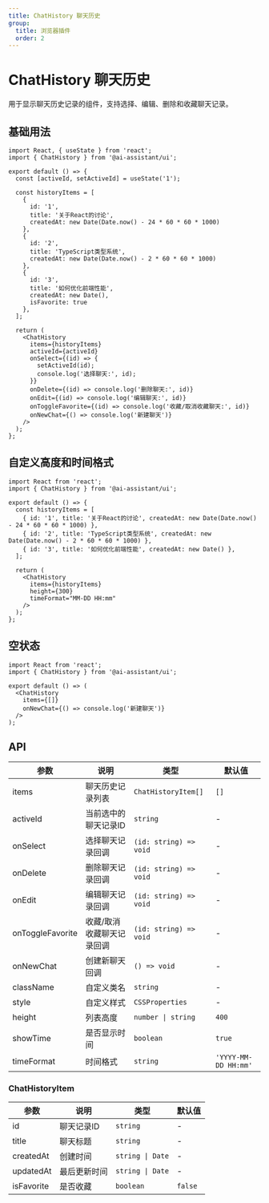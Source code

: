 ```yaml
---
title: ChatHistory 聊天历史
group:
  title: 浏览器插件
  order: 2
---
```


# ChatHistory 聊天历史

用于显示聊天历史记录的组件，支持选择、编辑、删除和收藏聊天记录。

## 基础用法

```tsx
import React, { useState } from 'react';
import { ChatHistory } from '@ai-assistant/ui';

export default () => {
  const [activeId, setActiveId] = useState('1');
  
  const historyItems = [
    { 
      id: '1', 
      title: '关于React的讨论', 
      createdAt: new Date(Date.now() - 24 * 60 * 60 * 1000) 
    },
    { 
      id: '2', 
      title: 'TypeScript类型系统', 
      createdAt: new Date(Date.now() - 2 * 60 * 60 * 1000) 
    },
    { 
      id: '3', 
      title: '如何优化前端性能', 
      createdAt: new Date(), 
      isFavorite: true 
    },
  ];
  
  return (
    <ChatHistory 
      items={historyItems}
      activeId={activeId}
      onSelect={(id) => {
        setActiveId(id);
        console.log('选择聊天:', id);
      }}
      onDelete={(id) => console.log('删除聊天:', id)}
      onEdit={(id) => console.log('编辑聊天:', id)}
      onToggleFavorite={(id) => console.log('收藏/取消收藏聊天:', id)}
      onNewChat={() => console.log('新建聊天')}
    />
  );
};
```

## 自定义高度和时间格式

```tsx
import React from 'react';
import { ChatHistory } from '@ai-assistant/ui';

export default () => {
  const historyItems = [
    { id: '1', title: '关于React的讨论', createdAt: new Date(Date.now() - 24 * 60 * 60 * 1000) },
    { id: '2', title: 'TypeScript类型系统', createdAt: new Date(Date.now() - 2 * 60 * 60 * 1000) },
    { id: '3', title: '如何优化前端性能', createdAt: new Date() },
  ];
  
  return (
    <ChatHistory 
      items={historyItems}
      height={300}
      timeFormat="MM-DD HH:mm"
    />
  );
};
```

## 空状态

```tsx
import React from 'react';
import { ChatHistory } from '@ai-assistant/ui';

export default () => (
  <ChatHistory 
    items={[]}
    onNewChat={() => console.log('新建聊天')}
  />
);
```

## API

| 参数 | 说明 | 类型 | 默认值 |
| --- | --- | --- | --- |
| items | 聊天历史记录列表 | `ChatHistoryItem[]` | `[]` |
| activeId | 当前选中的聊天记录ID | `string` | - |
| onSelect | 选择聊天记录回调 | `(id: string) => void` | - |
| onDelete | 删除聊天记录回调 | `(id: string) => void` | - |
| onEdit | 编辑聊天记录回调 | `(id: string) => void` | - |
| onToggleFavorite | 收藏/取消收藏聊天记录回调 | `(id: string) => void` | - |
| onNewChat | 创建新聊天回调 | `() => void` | - |
| className | 自定义类名 | `string` | - |
| style | 自定义样式 | `CSSProperties` | - |
| height | 列表高度 | `number \| string` | `400` |
| showTime | 是否显示时间 | `boolean` | `true` |
| timeFormat | 时间格式 | `string` | `'YYYY-MM-DD HH:mm'` |

### ChatHistoryItem

| 参数 | 说明 | 类型 | 默认值 |
| --- | --- | --- | --- |
| id | 聊天记录ID | `string` | - |
| title | 聊天标题 | `string` | - |
| createdAt | 创建时间 | `string \| Date` | - |
| updatedAt | 最后更新时间 | `string \| Date` | - |
| isFavorite | 是否收藏 | `boolean` | `false` | 
